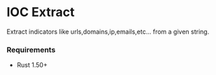 # IOC Extract

Extract indicators like urls,domains,ip,emails,etc... from a given string.

### Requirements

- Rust 1.50+

